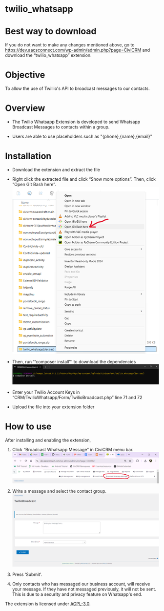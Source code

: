 # twilio_whatsapp

# Best way to download
If you do not want to make any changes mentioned above, go to https://dev.aacsconnect.com/wp-admin/admin.php?page=CiviCRM and download the “twilio_whatsapp” extension. 

# Objective
To allow the use of Twillio's API to broadcast messages to our contacts.

# Overview
- The Twilio Whatsapp Extension is developed to send Whatsapp Broadcast Messages to contacts within a group.

- Users are able to use placeholders such as "{phone},{name},{email}" 

# Installation
- Download the extension and extract the file
- Right click the extracted file and click “Show more options”. Then, click “Open Git Bash here”.
![Alt text](images/image1.png)

- Then, run ‘“composer install’’’ to download the dependencies
![Alt text](images/image2.png)

- Enter your Twilio Account Keys in “CRM/TwilioWhatsapp/Form/TwilioBroadcast.php” line 71 and 72
- Upload the file into your extension folder

# How to use
After installing and enabling the extension,
1. Click “Broadcast Whatsapp Message” in CiviCRM menu bar.
![Alt text](images/image3.png)

2. Write a message and select the contact group.
![Alt text](images/image4.png)

3. Press ‘Submit’.

4. Only contacts who has messaged our business account, will receive your message. If they have not messaged previously, it will not be sent. This is due to a security and privacy feature on Whatsapp's end.

The extension is licensed under [AGPL-3.0](LICENSE.txt).

